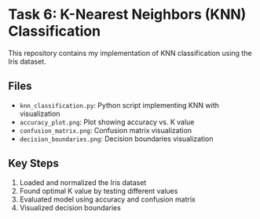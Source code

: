 # Task 6: K-Nearest Neighbors (KNN) Classification

This repository contains my implementation of KNN classification using the Iris dataset.

## Files
- `knn_classification.py`: Python script implementing KNN with visualization
- `accuracy_plot.png`: Plot showing accuracy vs. K value
- `confusion_matrix.png`: Confusion matrix visualization
- `decision_boundaries.png`: Decision boundaries visualization

## Key Steps
1. Loaded and normalized the Iris dataset
2. Found optimal K value by testing different values
3. Evaluated model using accuracy and confusion matrix
4. Visualized decision boundaries


